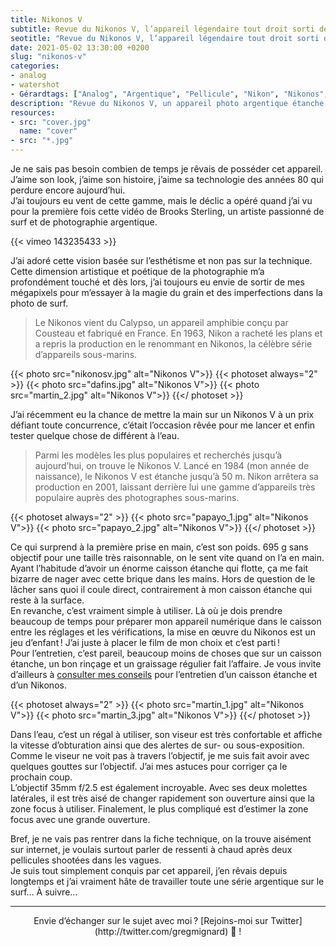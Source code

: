 ```yaml
---
title: Nikonos V
subtitle: Revue du Nikonos V, l’appareil légendaire tout droit sorti des abysses
seotitle: "Revue du Nikonos V, l’appareil légendaire tout droit sorti des abysses — Grégory Mignard"
date: 2021-05-02 13:30:00 +0200
slug: "nikonos-v"
categories:
- analog
- watershot
- Gérardtags: ["Analog", "Argentique", "Pellicule", "Nikon", "Nikonos", "Nikonos V", "Watershot", "Aquashoot", "Aquashot", "Surf", "Surfing", "Portra 800", "Portra 400", "135mm", "35mm"]
description: "Revue du Nikonos V, un appareil photo argentique étanche pour la photo aquatique et sous-marine."
resources:
- src: "cover.jpg"
  name: "cover"
- src: "*.jpg"
---
```


Je ne sais pas besoin combien de temps je rêvais de posséder cet appareil. J’aime son look, j’aime son histoire, j’aime sa technologie des années 80 qui perdure encore aujourd’hui.  
J’ai toujours eu vent de cette gamme, mais le déclic a opéré quand j’ai vu pour la première fois cette vidéo de Brooks Sterling, un artiste passionné de surf et de photographie argentique.

<div>{{< vimeo 143235433 >}}</div>

J’ai adoré cette vision basée sur l’esthétisme et non pas sur la technique. Cette dimension artistique et poétique de la photographie m’a profondément touché et dès lors, j’ai toujours eu envie de sortir de mes mégapixels pour m’essayer à la magie du grain et des imperfections dans la photo de surf.

> Le Nikonos vient du Calypso, un appareil amphibie conçu par Cousteau et fabriqué en France. En 1963, Nikon a racheté les plans et a repris la production en le renommant en Nikonos, la célèbre série d’appareils sous-marins.

{{< photo src="nikonosv.jpg" alt="Nikonos V">}}
{{< photoset always="2" >}}
{{< photo src="dafins.jpg" alt="Nikonos V">}}
{{< photo src="martin_2.jpg" alt="Nikonos V">}}
{{</ photoset >}}

J’ai récemment eu la chance de mettre la main sur un Nikonos V à un prix défiant toute concurrence, c’était l’occasion rêvée pour me lancer et enfin tester quelque chose de différent à l’eau.

> Parmi les modèles les plus populaires et recherchés jusqu’à aujourd’hui, on trouve le Nikonos V. Lancé en 1984 (mon année de naissance), le Nikonos V est étanche jusqu’à 50 m. Nikon arrêtera sa production en 2001, laissant derrière lui une gamme d’appareils très populaire auprès des photographes sous-marins.

{{< photoset always="2" >}}
{{< photo src="papayo_1.jpg" alt="Nikonos V">}}
{{< photo src="papayo_2.jpg" alt="Nikonos V">}}
{{</ photoset >}}

Ce qui surprend à la première prise en main, c’est son poids. 695 g sans objectif pour une taille très raisonnable, on le sent vite quand on l’a en main. Ayant l’habitude d’avoir un énorme caisson étanche qui flotte, ça me fait bizarre de nager avec cette brique dans les mains. Hors de question de le lâcher sans quoi il coule direct, contrairement à mon caisson étanche qui reste à la surface.  
En revanche, c’est vraiment simple à utiliser. Là où je dois prendre beaucoup de temps pour préparer mon appareil numérique dans le caisson entre les réglages et les vérifications, la mise en œuvre du Nikonos est un jeu d’enfant ! J’ai juste à placer le film de mon choix et c’est parti !  
Pour l’entretien, c’est pareil, beaucoup moins de choses que sur un caisson étanche, un bon rinçage et un graissage régulier fait l’affaire. Je vous invite d’ailleurs à [consulter mes conseils](https://gregorymignard.com/entretien-caisson-etanche/) pour l’entretien d’un caisson étanche et d’un Nikonos.

{{< photoset always="2" >}}
{{< photo src="martin_1.jpg" alt="Nikonos V">}}
{{< photo src="martin_3.jpg" alt="Nikonos V">}}
{{</ photoset >}}

Dans l’eau, c’est un régal à utiliser, son viseur est très confortable et affiche la vitesse d’obturation ainsi que des alertes de sur- ou sous-exposition. Comme le viseur ne voit pas à travers l’objectif, je me suis fait avoir avec quelques gouttes sur l’objectif. J’ai mes astuces pour corriger ça le prochain coup.    
L’objectif 35mm f/2.5 est également incroyable. Avec ses deux molettes latérales, il est très aisé de changer rapidement son ouverture ainsi que la zone focus à utiliser. Finalement, le plus compliqué est d’estimer la zone focus avec une grande ouverture.

Bref, je ne vais pas rentrer dans la fiche technique, on la trouve aisément sur internet, je voulais surtout parler de ressenti à chaud après deux pellicules shootées dans les vagues.  
Je suis tout simplement conquis par cet appareil, j’en rêvais depuis longtemps et j’ai vraiment hâte de travailler toute une série argentique sur le surf… À suivre…

***

<center>Envie d’échanger sur le sujet avec moi ? [Rejoins-moi sur Twitter](http://twitter.com/gregmignard) 🐥 !</center>
